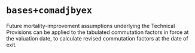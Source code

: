 # `bases+comadjbyex` 

Future mortality-improvement assumptions underlying the Technical Provisions can be applied to the tabulated commutation factors in force at the valuation date, to calculate revised commutation factors at the date of exit.
